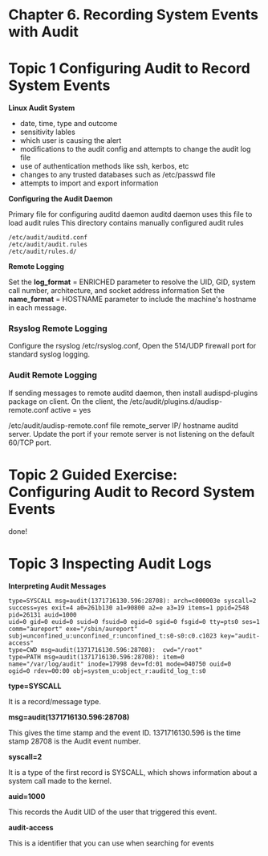 # Chapter 6. Recording System Events with Audit
# Topic 1 Configuring Audit to Record System Events

**Linux Audit System**

- date, time, type and outcome
- sensitivity lables
- which user is causing the alert
- modifications to the audit config and attempts to change the audit log file
- use of authentication methods like ssh, kerbos, etc
- changes to any trusted databases such as /etc/passwd file
- attempts to import and export information

**Configuring the Audit Daemon**

Primary file for configuring auditd daemon
auditd daemon uses this file to load audit rules
This directory contains manually configured audit rules

```
/etc/audit/auditd.conf
/etc/audit/audit.rules
/etc/audit/rules.d/
```

**Remote Logging**

Set the **log_format** = ENRICHED parameter to resolve the UID, GID, system call number, architecture, and socket address information
Set the **name_format** = HOSTNAME parameter to include the machine's hostname in each message.

### Rsyslog Remote Logging

Configure the rsyslog /etc/rsyslog.conf, Open the 514/UDP firewall port for standard syslog logging.

### Audit Remote Logging

If sending messages to remote auditd daemon, then install audispd-plugins package on client. On the client, the 
/etc/audit/plugins.d/audisp-remote.conf 
active = yes 

/etc/audit/audisp-remote.conf file
remote_server IP/ hostname auditd server.
Update the port if your remote server is not listening on the default 60/TCP port.

# Topic 2 Guided Exercise: Configuring Audit to Record System Events 
done!

# Topic 3 Inspecting Audit Logs 

**Interpreting Audit Messages**

```
type=SYSCALL msg=audit(1371716130.596:28708): arch=c000003e syscall=2 success=yes exit=4 a0=261b130 a1=90800 a2=e a3=19 items=1 ppid=2548 pid=26131 auid=1000
uid=0 gid=0 euid=0 suid=0 fsuid=0 egid=0 sgid=0 fsgid=0 tty=pts0 ses=1 comm="aureport" exe="/sbin/aureport"
subj=unconfined_u:unconfined_r:unconfined_t:s0-s0:c0.c1023 key="audit-access"
type=CWD msg=audit(1371716130.596:28708):  cwd="/root"
type=PATH msg=audit(1371716130.596:28708): item=0 name="/var/log/audit" inode=17998 dev=fd:01 mode=040750 ouid=0
ogid=0 rdev=00:00 obj=system_u:object_r:auditd_log_t:s0
```

**type=SYSCALL** 

It is a record/message type.

**msg=audit(1371716130.596:28708)**

This gives the time stamp and the event ID. 1371716130.596 is the time stamp 28708 is the Audit event number.

**syscall=2**

It is a type of the first record is SYSCALL, which shows information about a system call made to the kernel.

**auid=1000**

This records the Audit UID of the user that triggered this event.

**audit-access**

This is a identifier that you can use when searching for events

